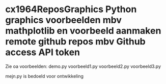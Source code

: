 # cx1964ReposGraphics  Python graphics voorbeelden mbv mathplotlib en voorbeeld aanmaken remote github repos mbv Github access API token 

Zie oa voorbeelden:
demo.py
voorbeeld1.py
voorbeeld2.py
voorbeeld3.py

mejn.py is bedoeld voor ontwikkeling
